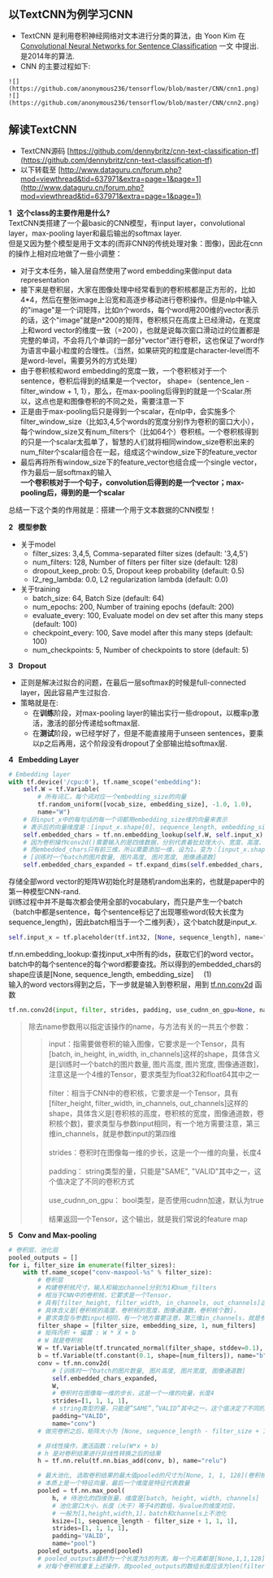## 以TextCNN为例学习CNN
* TextCNN 是利用卷积神经网络对文本进行分类的算法，由 Yoon Kim 在 [Convolutional Neural Networks for Sentence Classification](https://arxiv.org/pdf/1408.5882.pdf) 一文
中提出. 是2014年的算法.<br>
* CNN 的主要过程如下:
```
![](https://github.com/anonymous236/tensorflow/blob/master/CNN/cnn1.png)
![](https://github.com/anonymous236/tensorflow/blob/master/CNN/cnn2.png)
```
## 解读TextCNN
* TextCNN源码 [https://github.com/dennybritz/cnn-text-classification-tf](https://github.com/dennybritz/cnn-text-classification-tf)
* 以下转载至 [http://www.dataguru.cn/forum.php?mod=viewthread&tid=637971&extra=page=1&page=1](http://www.dataguru.cn/forum.php?mod=viewthread&tid=637971&extra=page=1&page=1)

**1&nbsp;&nbsp;&nbsp;这个class的主要作用是什么?**<br>
TextCNN类搭建了一个最basic的CNN模型，有input layer，convolutional layer，max-pooling layer和最后输出的softmax layer.<br>
但是又因为整个模型是用于文本的(而非CNN的传统处理对象：图像)，因此在cnn的操作上相对应地做了一些小调整：
* 对于文本任务，输入层自然使用了word embedding来做input data representation
* 接下来是卷积层，大家在图像处理中经常看到的卷积核都是正方形的，比如4\*4，然后在整张image上沿宽和高逐步移动进行卷积操作。但是nlp中输入的"image"是一个词矩阵，比如n个words，每个word用200维的vector表示的话，这个"image"就是n\*200的矩阵，卷积核只在高度上已经滑动，在宽度上和word vector的维度一致（=200），也就是说每次窗口滑动过的位置都是完整的单词，不会将几个单词的一部分"vector"进行卷积，这也保证了word作为语言中最小粒度的合理性。（当然，如果研究的粒度是character-level而不是word-level，需要另外的方式处理）
* 由于卷积核和word embedding的宽度一致，一个卷积核对于一个sentence，卷积后得到的结果是一个vector， shape=（sentence_len - filter_window + 1, 1），那么，在max-pooling后得到的就是一个Scalar.所以，这点也是和图像卷积的不同之处，需要注意一下
* 正是由于max-pooling后只是得到一个scalar，在nlp中，会实施多个filter_window_size（比如3,4,5个words的宽度分别作为卷积的窗口大小），每个window_size又有num_filters个（比如64个）卷积核。一个卷积核得到的只是一个scalar太孤单了，智慧的人们就将相同window_size卷积出来的num_filter个scalar组合在一起，组成这个window_size下的feature_vector
* 最后再将所有window_size下的feature_vector也组合成一个single vector，作为最后一层softmax的输入<br>
  **一个卷积核对于一个句子，convolution后得到的是一个vector；max-pooling后，得到的是一个scalar**
  
总结一下这个类的作用就是：搭建一个用于文本数据的CNN模型！

**2&nbsp;&nbsp;&nbsp;模型参数**
* 关于model
  * filter_sizes: 3,4,5, Comma-separated filter sizes (default: '3,4,5')
  * num_filters: 128, Number of filters per filter size (default: 128)
  * dropout_keep_prob: 0.5, Dropout keep probability (default: 0.5)
  * l2_reg_lambda: 0.0, L2 regularization lambda (default: 0.0)
* 关于training
  * batch_size: 64, Batch Size (default: 64)
  * num_epochs: 200, Number of training epochs (default: 200)
  * evaluate_every: 100, Evaluate model on dev set after this many steps (default: 100)
  * checkpoint_every: 100, Save model after this many steps (default: 100)
  * num_checkpoints: 5, Number of checkpoints to store (default: 5)
  
**3&nbsp;&nbsp;&nbsp;Dropout**
* 正则是解决过拟合的问题，在最后一层softmax的时候是full-connected layer，因此容易产生过拟合.
* 策略就是在: 
  * 在**训练**阶段，对max-pooling layer的输出实行一些dropout，以概率p激活，激活的部分传递给softmax层.<br>
  * 在**测试**阶段，w已经学好了，但是不能直接用于unseen sentences，要乘以p之后再用，这个阶段没有dropout了全部输出给softmax层.
  
**4&nbsp;&nbsp;&nbsp;Embedding Layer**
```python
# Embedding layer
with tf.device('/cpu:0'), tf.name_scope("embedding"):
    self.W = tf.Variable(
        # 所有词汇，每个词对应一个embedding_size的向量
        tf.random_uniform([vocab_size, embedding_size], -1.0, 1.0),
        name="W")
    # 将input_x中的每句话的每一个词都用embedding_size维的向量来表示
    # 表示后的向量维度是：[input_x.shape[0], sequence_length, embedding_size]
    self.embedded_chars = tf.nn.embedding_lookup(self.W, self.input_x)
    # 因为卷积操作conv2d()需要输入的是四维数据，分别代表着批处理大小、宽度、高度、通道数。
    # 而embedded_chars只有前三维，所以需要添加一维，设为1。变为：[input_x.shape[0], sequence_length, embedding_size, 1]
    # [训练时一个batch的图片数量, 图片高度, 图片宽度, 图像通道数]
    self.embedded_chars_expanded = tf.expand_dims(self.embedded_chars, -1)
```
存储全部word vector的矩阵W初始化时是随机random出来的，也就是paper中的第一种模型CNN-rand.<br>
训练过程中并不是每次都会使用全部的vocabulary，而只是产生一个batch（batch中都是sentence，每个sentence标记了出现哪些word(较大长度为sequence_length)，因此batch相当于一个二维列表），这个batch就是input_x.
```python
self.input_x = tf.placeholder(tf.int32, [None, sequence_length], name="input_x")
```
tf.nn.embedding_lookup:查找input_x中所有的ids，获取它们的word vector。batch中的每个sentence的每个word都要查找。所以得到的embedded_chars的shape应该是[None, sequence_length, embedding_size]&nbsp;&nbsp;&nbsp;&nbsp;&nbsp;(1)<br>
输入的word vectors得到之后，下一步就是输入到卷积层，用到 [tf.nn.conv2d](https://blog.csdn.net/mao_xiao_feng/article/details/78004522) 函数
  ```python
  tf.nn.conv2d(input, filter, strides, padding, use_cudnn_on_gpu=None, name=None)
  ```
> 除去name参数用以指定该操作的name，与方法有关的一共五个参数：
>> input：指需要做卷积的输入图像，它要求是一个Tensor，具有[batch, in_height, in_width, in_channels]这样的shape，具体含义是[训练时一个batch的图片数量, 图片高度, 图片宽度, 图像通道数]，注意这是一个4维的Tensor，要求类型为float32和float64其中之一<br><br>
>> filter：相当于CNN中的卷积核，它要求是一个Tensor，具有[filter_height, filter_width, in_channels, out_channels]这样的shape，具体含义是[卷积核的高度，卷积核的宽度，图像通道数，卷积核个数]，要求类型与参数input相同，有一个地方需要注意，第三维in_channels，就是参数input的第四维<br><br>
>> strides：卷积时在图像每一维的步长，这是一个一维的向量，长度4<br><br>
>> padding： string类型的量，只能是"SAME", "VALID"其中之一，这个值决定了不同的卷积方式<br><br>
>> use_cudnn_on_gpu： bool类型，是否使用cudnn加速，默认为true<br><br>
结果返回一个Tensor，这个输出，就是我们常说的feature map

**5&nbsp;&nbsp;&nbsp;Conv and Max-pooling**
```python
# 卷积层、池化层
pooled_outputs = []
for i, filter_size in enumerate(filter_sizes):
    with tf.name_scope("conv-maxpool-%s" % filter_size):
        # 卷积层
        # 构建卷积核尺寸，输入和输出channel分别为1和num_filters
        # 相当于CNN中的卷积核，它要求是一个Tensor，
        # 具有[filter_height, filter_width, in_channels, out_channels]这样的shape，
        # 具体含义是[卷积核的高度，卷积核的宽度，图像通道数，卷积核个数]，
        # 要求类型与参数input相同，有一个地方需要注意，第三维in_channels，就是参数input的第四维
        filter_shape = [filter_size, embedding_size, 1, num_filters]
        # 矩阵内积 + 偏置 : W * X + b
        # W 就是卷积核
        W = tf.Variable(tf.truncated_normal(filter_shape, stddev=0.1), name="W")
        b = tf.Variable(tf.constant(0.1, shape=[num_filters]), name="b")
        conv = tf.nn.conv2d(
            # [训练时一个batch的图片数量, 图片高度, 图片宽度, 图像通道数]
            self.embedded_chars_expanded,
            W,
            # 卷积时在图像每一维的步长，这是一个一维的向量，长度4
            strides=[1, 1, 1, 1],
            # string类型的量，只能是”SAME”,”VALID”其中之一，这个值决定了不同的卷积方式
            padding="VALID",
            name="conv")
        # 做完卷积之后，矩阵大小为 [None, sequence_length - filter_size + 1, 1, num_filters]

        # 非线性操作，激活函数：relu(W*x + b)
        # h 是对卷积结果进行非线性转换之后的结果
        h = tf.nn.relu(tf.nn.bias_add(conv, b), name="relu")

        # 最大池化, 选取卷积结果的最大值pooled的尺寸为[None, 1, 1, 128](卷积核个数)
        # 本质上是一个特征向量，最后一个维度是特征代表数量
        pooled = tf.nn.max_pool(
            h, # 待池化的四维张量，维度是[batch, height, width, channels]
            # 池化窗口大小，长度（大于）等于4的数组，与value的维度对应，
            # 一般为[1,height,width,1]，batch和channels上不池化
            ksize=[1, sequence_length - filter_size + 1, 1, 1],
            strides=[1, 1, 1, 1],
            padding='VALID',
            name="pool")
        pooled_outputs.append(pooled)
        # pooled_outputs最终为一个长度为3的列表。每一个元素都是[None,1,1,128]的Tensor张量
        # 对每个卷积核重复上述操作，故pooled_outputs的数组长度应该为len(filter_sizes)
```
